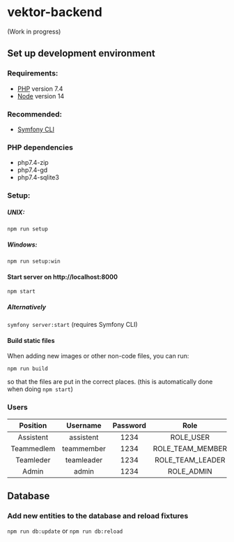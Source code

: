 # vektor-backend

(Work in progress)

## Set up development environment
### Requirements:
- [PHP](http://php.net/downloads.php) version 7.4
- [Node](https://nodejs.org/en/) version 14
### Recommended:
- [Symfony CLI](https://symfony.com/download)

### PHP dependencies
- php7.4-zip
- php7.4-gd
- php7.4-sqlite3


### Setup:

##### UNIX:
`npm run setup`
##### Windows:
`npm run setup:win`

#### Start server on http://localhost:8000
`npm start`

##### Alternatively
`symfony server:start` (requires Symfony CLI)

#### Build static files
When adding new images or other non-code files, you can run:

`npm run build`

so that the files are put in the correct places. (this is automatically
done when doing `npm start`)

### Users
| Position     | Username   | Password |        Role        |
| :----------: | :--------: |:--------:|:------------------:|
| Assistent    | assistent  |   1234   |      ROLE_USER     |
| Teammedlem   | teammember |   1234   |  ROLE_TEAM_MEMBER  |
| Teamleder    | teamleader |   1234   |  ROLE_TEAM_LEADER  |
| Admin        | admin      |   1234   |      ROLE_ADMIN    |


## Database

### Add new entities to the database and reload fixtures
`npm run db:update` or `npm run db:reload`

